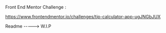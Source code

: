 Front End Mentor Challenge :


https://www.frontendmentor.io/challenges/tip-calculator-app-ugJNGbJUX

Readme -----> W.I.P
